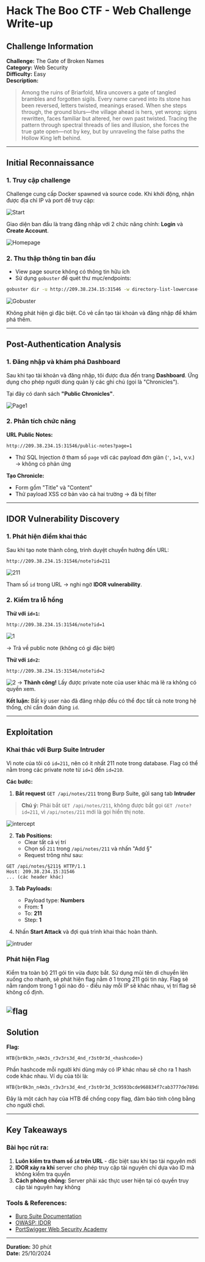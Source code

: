 # Hack The Boo CTF - Web Challenge Write-up

## Challenge Information

**Challenge:** The Gate of Broken Names  
**Category:** Web Security  
**Difficulty:** Easy  
**Description:** 
> Among the ruins of Briarfold, Mira uncovers a gate of tangled brambles and forgotten sigils. Every name carved into its stone has been reversed, letters twisted, meanings erased. When she steps through, the ground blurs—the village ahead is hers, yet wrong: signs rewritten, faces familiar but altered, her own past twisted. Tracing the pattern through spectral threads of lies and illusion, she forces the true gate open—not by key, but by unraveling the false paths the Hollow King left behind.

---

## Initial Reconnaissance

### 1. Truy cập challenge

Challenge cung cấp Docker spawned và source code. Khi khởi động, nhận được địa chỉ IP và port để truy cập:

![Start](./idor_images/Start.png)

Giao diện ban đầu là trang đăng nhập với 2 chức năng chính: **Login** và **Create Account**.

![Homepage](./idor_images/Homepage.png)

### 2. Thu thập thông tin ban đầu

- View page source không có thông tin hữu ích
- Sử dụng `gobuster` để quét thư mục/endpoints:

```bash
gobuster dir -u http://209.38.234.15:31546 -w directory-list-lowercase-2.3-medium.txt -x txt,log,html,js,php,py
```

![Gobuster](./idor_images/gobuster.png)

Không phát hiện gì đặc biệt. Có vẻ cần tạo tài khoản và đăng nhập để khám phá thêm.

---

## Post-Authentication Analysis

### 1. Đăng nhập và khám phá Dashboard

Sau khi tạo tài khoản và đăng nhập, tôi được đưa đến trang **Dashboard**. Ứng dụng cho phép người dùng quản lý các ghi chú (gọi là "Chronicles").

Tại đây có danh sách **"Public Chronicles"**.

![Page1](./idor_images/page1.png)

### 2. Phân tích chức năng

**URL Public Notes:**
```
http://209.38.234.15:31546/public-notes?page=1
```

- Thử SQL Injection ở tham số `page` với các payload đơn giản (`'`, `1=1`, v.v.) → không có phản ứng

**Tạo Chronicle:**
- Form gồm "Title" và "Content"
- Thử payload XSS cơ bản vào cả hai trường → đã bị filter

---

## IDOR Vulnerability Discovery

### 1. Phát hiện điểm khai thác

Sau khi tạo note thành công, trình duyệt chuyển hướng đến URL:
```
http://209.38.234.15:31546/note?id=211
```

![211](./idor_images/211.png)

Tham số `id` trong URL → nghi ngờ **IDOR vulnerability**.

### 2. Kiểm tra lỗ hổng

**Thử với `id=1`:**
```
http://209.38.234.15:31546/note?id=1
```

![1](./idor_images/1.png)

→ Trả về public note (không có gì đặc biệt)

**Thử với `id=2`:**
```
http://209.38.234.15:31546/note?id=2
```

![2](./idor_images/2.png)
→ **Thành công!** Lấy được private note của user khác mà lẽ ra không có quyền xem.

**Kết luận:** Bất kỳ user nào đã đăng nhập đều có thể đọc tất cả note trong hệ thống, chỉ cần đoán đúng `id`.

---

## Exploitation

### Khai thác với Burp Suite Intruder

Vì note của tôi có `id=211`, nên có ít nhất 211 note trong database. Flag có thể nằm trong các private note từ `id=1` đến `id=210`.

**Các bước:**

1. **Bắt request** `GET /api/notes/211` trong Burp Suite, gửi sang tab **Intruder**

> **Chú ý:** Phải bắt `GET /api/notes/211`, không được bắt gọi `GET /note?id=211`, vì `/api/notes/211` mới là gọi hiển thị note.

![intercept](./idor_images/intercept.png)

2. **Tab Positions:**
   - Clear tất cả vị trí
   - Chọn số `211` trong `/api/notes/211` và nhấn "Add §"
   - Request trông như sau:

```http
GET /api/notes/§211§ HTTP/1.1
Host: 209.38.234.15:31546
... (các header khác)
```

3. **Tab Payloads:**
   - Payload type: **Numbers**
   - From: **1**
   - To: **211**
   - Step: **1**

4. Nhấn **Start Attack** và đợi quá trình khai thác hoàn thành.

![intruder](./idor_images/intruder.png)

### Phát hiện Flag

Kiểm tra toàn bộ 211 gói tin vừa được bắt. Sử dụng mũi tên di chuyển lên xuống cho nhanh, sẽ phát hiện flag nằm ở 1 trong 211 gói tin này. Flag sẽ nằm random trong 1 gói nào đó - điều này mỗi IP sẽ khác nhau, vị trí flag sẽ không cố định.

![flag](./idor_images/flag.png)
---

## Solution

**Flag:**
```
HTB{br0k3n_n4m3s_r3v3rs3d_4nd_r3st0r3d_<hashcode>}
```

Phần hashcode mỗi người khi dùng máy có IP khác nhau sẽ cho ra 1 hash code khác nhau. Ví dụ của tôi là:

```
HTB{br0k3n_n4m3s_r3v3rs3d_4nd_r3st0r3d_3c9593bcde968834f7cab3777de789da}
```

Đây là một cách hay của HTB để chống copy flag, đảm bảo tính công bằng cho người chơi.

---

## Key Takeaways

### Bài học rút ra:

1. **Luôn kiểm tra tham số `id` trên URL** - đặc biệt sau khi tạo tài nguyên mới
2. **IDOR xảy ra khi** server cho phép truy cập tài nguyên chỉ dựa vào ID mà không kiểm tra quyền
3. **Cách phòng chống:** Server phải xác thực user hiện tại có quyền truy cập tài nguyên hay không

### Tools & References:

- [Burp Suite Documentation](https://portswigger.net/burp/documentation)
- [OWASP: IDOR](https://owasp.org/www-community/vulnerabilities/Insecure_Direct_Object_Reference)
- [PortSwigger Web Security Academy](https://portswigger.net/web-security)

---

**Duration:** 30 phút  
**Date:** 25/10/2024